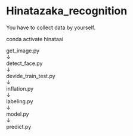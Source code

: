 # Hinatazaka_recognition
You have to collect data by yourself.

conda activate hinataai

get_image.py
<br>
↓
<br>
detect_face.py
<br>
↓
<br>
devide_train_test.py
<br>
↓
<br>
inflation.py
<br>
↓
<br>
labeling.py
<br>↓<br>
model.py
<br>↓<br>
predict.py

